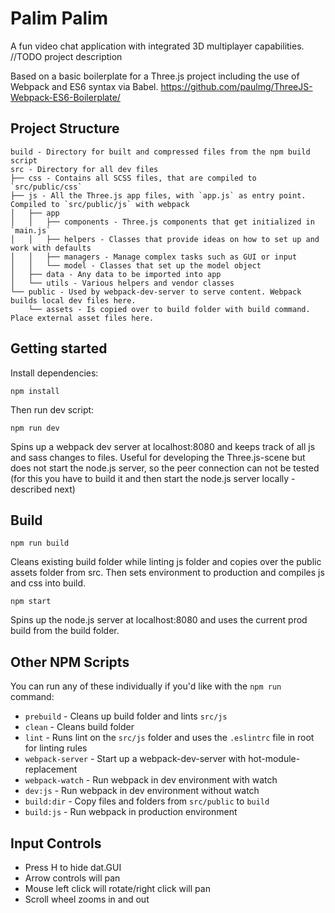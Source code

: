 # Palim Palim

A fun video chat application with integrated 3D multiplayer capabilities. //TODO project description

Based on a basic boilerplate for a Three.js project including the use of Webpack and ES6 syntax via Babel.
https://github.com/paulmg/ThreeJS-Webpack-ES6-Boilerplate/

## Project Structure
```
build - Directory for built and compressed files from the npm build script
src - Directory for all dev files
├── css - Contains all SCSS files, that are compiled to `src/public/css`
├── js - All the Three.js app files, with `app.js` as entry point. Compiled to `src/public/js` with webpack
│   ├── app
│   │   ├── components - Three.js components that get initialized in `main.js`
│   │   ├── helpers - Classes that provide ideas on how to set up and work with defaults
│   │   ├── managers - Manage complex tasks such as GUI or input
│   │   └── model - Classes that set up the model object
│   ├── data - Any data to be imported into app
│   └── utils - Various helpers and vendor classes
└── public - Used by webpack-dev-server to serve content. Webpack builds local dev files here. 
    └── assets - Is copied over to build folder with build command. Place external asset files here.
```

## Getting started
Install dependencies:

```
npm install
```

Then run dev script:

```
npm run dev
```

Spins up a webpack dev server at localhost:8080 and keeps track of all js and sass changes to files. Useful for developing the Three.js-scene but does not start the node.js server, so the peer connection can not be tested (for this you have to build it and then start the node.js server locally - described next)


## Build
```
npm run build
```

Cleans existing build folder while linting js folder and copies over the public assets folder from src. Then sets environment to production and compiles js and css into build.

```
npm start
```

Spins up the node.js server at localhost:8080 and uses the current prod build from the build folder.


## Other NPM Scripts
You can run any of these individually if you'd like with the `npm run` command:
* `prebuild` - Cleans up build folder and lints `src/js`
* `clean` - Cleans build folder
* `lint` - Runs lint on the `src/js` folder and uses the `.eslintrc` file in root for linting rules
* `webpack-server` - Start up a  webpack-dev-server with hot-module-replacement
* `webpack-watch` - Run webpack in dev environment with watch
* `dev:js` - Run webpack in dev environment without watch
* `build:dir` - Copy files and folders from `src/public` to `build`
* `build:js` - Run webpack in production environment

## Input Controls
* Press H to hide dat.GUI
* Arrow controls will pan
* Mouse left click will rotate/right click will pan
* Scroll wheel zooms in and out
